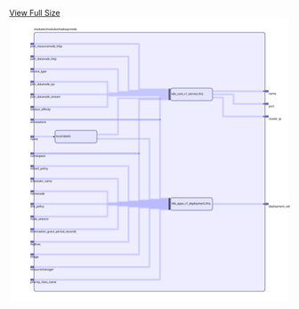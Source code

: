 [View Full Size](https://raw.githubusercontent.com/mingfang/terraform-k8s-modules/master/modules/hadoop/node/diagram.svg?sanitize=true)<img src="diagram.svg"/>

